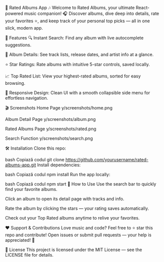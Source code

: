 🎵 Rated Albums App 🎶
Welcome to Rated Albums, your ultimate React-powered music companion! 🎧
Discover albums, dive deep into details, rate your favorites ⭐, and keep track of your personal top picks — all in one slick, modern app.

🚀 Features
🔍 Instant Search: Find any album with live autocomplete suggestions.

📀 Album Details: See track lists, release dates, and artist info at a glance.

⭐ Star Ratings: Rate albums with intuitive 5-star controls, saved locally.

📈 Top Rated List: View your highest-rated albums, sorted for easy browsing.

📱 Responsive Design: Clean UI with a smooth collapsible side menu for effortless navigation.

🎬 Screenshots
Home Page
y/screenshots/home.png

Album Detail Page
y/screenshots/album.png

Rated Albums Page
y/screenshots/rated.png

Search Function
y/screenshots/search.png

🛠 Installation
Clone this repo:

bash
Copiază codul
git clone https://github.com/yourusername/rated-albums-app.git
Install dependencies:

bash
Copiază codul
npm install
Run the app locally:

bash
Copiază codul
npm start
🎯 How to Use
Use the search bar to quickly find your favorite albums.

Click an album to open its detail page with tracks and info.

Rate the album by clicking the stars — your rating saves automatically.

Check out your Top Rated albums anytime to relive your favorites.

❤️ Support & Contributions
Love music and code? Feel free to ⭐ star this repo and contribute!
Open issues or submit pull requests — your help is appreciated! 🙌

📄 License
This project is licensed under the MIT License — see the LICENSE file for details.
